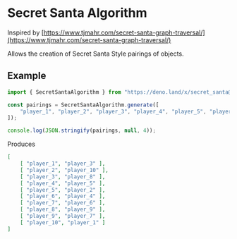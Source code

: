 # Secret Santa Algorithm

Inspired by [https://www.tjmahr.com/secret-santa-graph-traversal/](https://www.tjmahr.com/secret-santa-graph-traversal/)

Allows the creation of Secret Santa Style pairings of objects.

## Example

```typescript
import { SecretSantaAlgorithm } from "https://deno.land/x/secret_santa@v1.0.0/mod.ts";

const pairings = SecretSantaAlgorithm.generate([
    "player_1", "player_2", "player_3", "player_4", "player_5", "player_6", "player_7", "player_8", "player_9", "player_10"
]);

console.log(JSON.stringify(pairings, null, 4));
```

Produces

```json
[
    [ "player_1", "player_3" ],
    [ "player_2", "player_10" ],
    [ "player_3", "player_8" ],
    [ "player_4", "player_5" ],
    [ "player_5", "player_2" ],
    [ "player_6", "player_4" ],
    [ "player_7", "player_6" ],
    [ "player_8", "player_9" ],
    [ "player_9", "player_7" ],
    [ "player_10", "player_1" ]
]
```